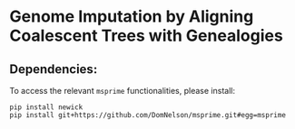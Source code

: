 # Genome Imputation by Aligning Coalescent Trees with Genealogies

## Dependencies:

To access the relevant `msprime` functionalities, please install:

```
pip install newick
pip install git+https://github.com/DomNelson/msprime.git#egg=msprime
```
